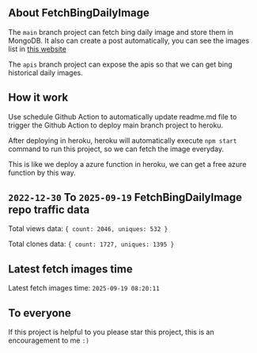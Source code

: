 ## About FetchBingDailyImage

The `main` branch project can fetch bing daily image and store them in MongoDB.
It also can create a post automatically, you can see the images list in [this website](https://oursalbum.netlify.app)

The `apis` branch project can expose the apis so that we can get bing historical daily images.

## How it work

Use schedule Github Action to automatically update readme.md file to trigger the Github Action to deploy main branch project to heroku.

After deploying in heroku, heroku will automatically execute `npm start` command to run this project, so we can fetch the image everyday.

This is like we deploy a azure function in heroku, we can get a free azure function by this way.

## `2022-12-30` To `2025-09-19` FetchBingDailyImage repo traffic data

Total views data: `{ count: 2046, uniques: 532 }`

Total clones data: `{ count: 1727, uniques: 1395 }`

## Latest fetch images time

Latest fetch images time: `2025-09-19 08:20:11`

## To everyone

If this project is helpful to you please star this project, this is an encouragement to me `:)`



